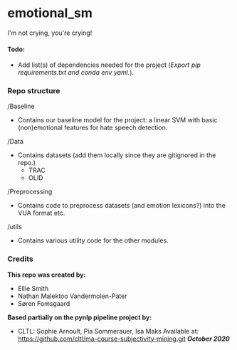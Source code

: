 # emotional_sm
I'm not crying, you're crying!

#### Todo:
- Add list(s) of dependencies needed for the project (*Export pip requirements.txt and conda env yaml.*). 


### Repo structure


/Baseline
- Contains our baseline model for the project: a linear SVM with basic (non)emotional features for hate speech detection.


/Data
- Contains datasets (add them locally since they are gitignored in the repo.)
  - TRAC
  - OLID

/Preprocessing
- Contains code to preprocess datasets (and emotion lexicons?) into the VUA format etc.

/utils
- Contains various utility code for the other modules.





### Credits

__This repo was created by:__
- Ellie Smith
- Nathan Malektoo Vandermolen-Pater
- Søren Fomsgaard

__Based partially on the pynlp pipeline project by:__
- CLTL: Sophie Arnoult, Pia Sommerauer, Isa Maks
Available at: https://github.com/cltl/ma-course-subjectivity-mining.git
***October 2020***